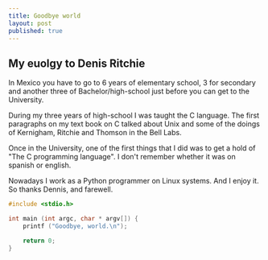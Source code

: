 ```yaml
---
title: Goodbye world
layout: post
published: true
---
```


## My euolgy to Denis Ritchie

In Mexico you have to go to 6 years of elementary school, 3 for secondary and
another three of Bachelor/high-school just before you can get to the
University.

During my three years of high-school I was taught the C language. The first
paragraphs on my text book on C talked about Unix and some of the doings of
Kernigham, Ritchie and Thomson in the Bell Labs.

Once in the University, one of the first things that I did was to get a hold
of "The C programming language". I don't remember whether it was on spanish or
english.

Nowadays I work as a Python programmer on Linux systems. And I enjoy it. So
thanks Dennis, and farewell.

```c
#include <stdio.h>

int main (int argc, char * argv[]) {
    printf ("Goodbye, world.\n");

    return 0;
}
```
